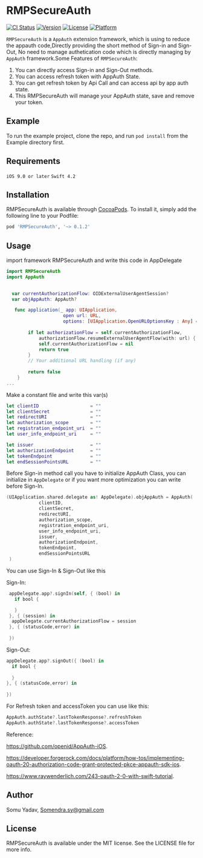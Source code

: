 # RMPSecureAuth

[![CI Status](https://img.shields.io/travis/somuyadav007/RMPSecureAuth.svg?style=flat)](https://travis-ci.org/somuyadav007/RMPSecureAuth)
[![Version](https://img.shields.io/cocoapods/v/RMPSecureAuth.svg?style=flat)](https://cocoapods.org/pods/RMPSecureAuth)
[![License](https://img.shields.io/cocoapods/l/RMPSecureAuth.svg?style=flat)](https://cocoapods.org/pods/RMPSecureAuth)
[![Platform](https://img.shields.io/cocoapods/p/RMPSecureAuth.svg?style=flat)](https://cocoapods.org/pods/RMPSecureAuth)

`RMPSecureAuth` is a `AppAuth` extension framework, which is using to reduce the appauth code,Directly providing the short method of Sign-in and Sign-Out, No need to manage authetication code which is directly managing by `AppAuth` framework.Some Features of `RMPSecureAuth`:
     
 1. You can directly access Sign-in and Sign-Out methods.
 2. You can access refresh token with AppAuth State.
 3. You can get refresh token by Api Call and can access api by app auth state.
 4. This RMPSecureAuth will manage your AppAuth state, save and remove your token.

## Example

To run the example project, clone the repo, and run `pod install` from the Example directory first.

## Requirements
`iOS 9.0 or later`
`Swift 4.2`

## Installation

RMPSecureAuth is available through [CocoaPods](https://cocoapods.org). To install
it, simply add the following line to your Podfile:

```ruby
pod 'RMPSecureAuth', '~> 0.1.2'
```
## Usage

import framework RMPSecureAuth and write this code in AppDelegate

```swift
import RMPSecureAuth
import AppAuth

 
  var currentAuthorizationFlow: OIDExternalUserAgentSession?
  var objAppAuth: AppAuth?

   func application(_ app: UIApplication,
                     open url: URL,
                     options: [UIApplication.OpenURLOptionsKey : Any] = [:]) -> Bool {
        
        if let authorizationFlow = self.currentAuthorizationFlow,
            authorizationFlow.resumeExternalUserAgentFlow(with: url) {
            self.currentAuthorizationFlow = nil
            return true
        }
        // Your additional URL handling (if any)
        
        return false
    }
...
```

Make a constant file and write this var(s)

```swift
let clientID                   = ""
let clientSecret               = ""
let redirectURI                = ""
let authorization_scope        = ""
let registration_endpoint_uri  = ""
let user_info_endpoint_uri     = ""

let issuer                     = ""
let authorizationEndpoint      = ""
let tokenEndpoint              = ""
let endSessionPointsURL        = ""

```

Before Sign-in method call you have to initialize AppAuth Class, you can initialize in `AppDelegate` or if you want more optimization you can write before Sign-In. 
```swift
(UIApplication.shared.delegate as! AppDelegate).objAppAuth = AppAuth(
            clientID,
            clientSecret,
            redirectURI,
            authorization_scope,
            registration_endpoint_uri,
            user_info_endpoint_uri,
            issuer,
            authorizationEndpoint,
            tokenEndpoint,
            endSessionPointsURL
 )
```

You can use Sign-In & Sign-Out like this

Sign-In: 
```swift
 appDelegate.app?.signIn(self, { (bool) in
   if bool {

   }
 }, { (session) in
  appDelegate.currentAuthorizationFlow = session
 }, { (statusCode,error) in
            
 })

```
Sign-Out:
```swift
appDelegate.app?.signOut({ (bool) in
  if bool {
    
  }
}, { (statusCode,error) in
    
})
```

For Refresh token and accessToken you can use like this:
```swift
AppAuth.authState?.lastTokenResponse?.refreshToken
AppAuth.authState?.lastTokenResponse?.accessToken
```

Reference:

https://github.com/openid/AppAuth-iOS.

https://developer.forgerock.com/docs/platform/how-tos/implementing-oauth-20-authorization-code-grant-protected-pkce-appauth-sdk-ios.

https://www.raywenderlich.com/243-oauth-2-0-with-swift-tutorial.


## Author

Somu Yadav, Somendra.sy@gmail.com

## License

RMPSecureAuth is available under the MIT license. See the LICENSE file for more info.
